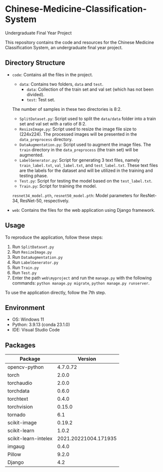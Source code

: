 # Chinese-Medicine-Classification-System
Undergraduate Final Year Project

This repository contains the code and resources for the Chinese Medicine Classification System, an undergraduate final year project.

## Directory Structure

- `code`: Contains all the files in the project.
    - `data`: Contains two folders, `data` and `test`.
        - `data`: Collection of the train set and val set (which has not been divided).
        - `test`: Test set.
        
    The number of samples in these two directories is 8:2.

    - `SplitDataset.py`: Script used to split the `data/data` folder into a train set and val set with a ratio of 8:2.
    - `ResizeImage.py`: Script used to resize the image file size to (224x224). The processed images will be presented in the `data_preprocess` directory.
    - `DataAugmentation.py`: Script used to augment the image files. The `train` directory in the `data_preprocess` (the train set) will be augmented.
    - `LabelGenerator.py`: Script for generating 3 text files, namely `train_label.txt`, `val_label.txt`, and `test_label.txt`. These text files are the labels for the dataset and will be utilized in the training and testing phase.
    - `Test.py`: Script for testing the model based on the `test_label.txt`.
    - `Train.py`: Script for training the model.

    `resnet34_model.pth`, `resnet50_model.pth`: Model parameters for ResNet-34, ResNet-50, respectively.

- `web`: Contains the files for the web application using Django framework.

## Usage

To reproduce the application, follow these steps:

1. Run `SplitDataset.py`
2. Run `ResizeImage.py`
3. Run `DataAugmentation.py`
4. Run `LabelGenerator.py`
5. Run `Train.py`
6. Run `Test.py`
7. Enter the path `web\myproject` and run the `manage.py` with the following commands: `python manage.py migrate`, `python manage.py runserver`.

To use the application directly, follow the 7th step.

## Environment

- OS: Windows 11
- Python: 3.9.13 (conda 23.1.0)
- IDE: Visual Studio Code

## Packages

| Package                       | Version                   |
|-------------------------------|---------------------------|
| opencv-python                 | 4.7.0.72                  |
| torch                         | 2.0.0                     |
| torchaudio                    | 2.0.0                     |
| torchdata                     | 0.6.0                     |
| torchtext                     | 0.4.0                     |
| torchvision                   | 0.15.0                    |
| tornado                       | 6.1                       |
| scikit-image                  | 0.19.2                    |
| scikit-learn                  | 1.0.2                     |
| scikit-learn-intelex          | 2021.20221004.171935      |
| imgaug                        | 0.4.0                     |
| Pillow                        | 9.2.0                     |
| Django                        | 4.2                       |

